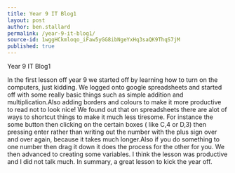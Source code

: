 ```yaml
---
title: Year 9 IT Blog1
layout: post
author: ben.stallard
permalink: /year-9-it-blog1/
source-id: 1wggHCkmloqo_iFaw5yGG8ibNgeYxHq3saQK9ThqS7jM
published: true
---
```

Year 9 IT Blog1

In the first lesson off year 9 we started off by learning how to turn on the computers, just kidding. We logged onto google spreadsheets and started off with some really basic things such as simple addition and multiplication.Also adding borders and colours to make it more productive to read not to look nice! We found out that on spreadsheets there are alot of ways to shortcut things to make it much less tiresome. For instance the some button then clicking on the certain boxes ( like C,4 or D,3) then pressing enter rather than writing out the number with the plus sign over and over again, because it takes much longer.Also if you do something to one number then drag it down it does the process for the other for you. We then advanced to creating some variables. I think the lesson was productive and I did not talk much. In summary, a great lesson to kick the year off.

